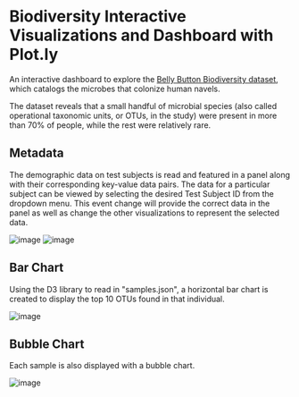 # Biodiversity Interactive Visualizations and Dashboard with Plot.ly

An interactive dashboard to explore the [Belly Button Biodiversity dataset](http://robdunnlab.com/projects/belly-button-biodiversity/), which catalogs the microbes that colonize human navels.

The dataset reveals that a small handful of microbial species (also called operational taxonomic units, or OTUs, in the study) were present in more than 70% of people, while the rest were relatively rare.

## Metadata

The demographic data on test subjects is read and featured in a panel along with their corresponding key-value data pairs. The data for a particular subject can be viewed by selecting the desired Test Subject ID from the dropdown menu. This event change will provide the correct data in the panel as well as change the other visualizations to represent the selected data. 

![image](https://user-images.githubusercontent.com/69134400/119420245-de03f780-bcb0-11eb-82e7-69778456727a.png) ![image](https://user-images.githubusercontent.com/69134400/119420248-e3614200-bcb0-11eb-9a0f-36dba1b4962f.png)


## Bar Chart

Using the D3 library to read in "samples.json", a horizontal bar chart is created to display the top 10 OTUs found in that individual.

![image](https://user-images.githubusercontent.com/69134400/119413564-b312a700-bca2-11eb-8518-1b98b3fd23f4.png)


## Bubble Chart

Each sample is also displayed with a bubble chart.

![image](https://user-images.githubusercontent.com/69134400/119415141-e145b600-bca5-11eb-85ec-c5dcabdee35b.png)

